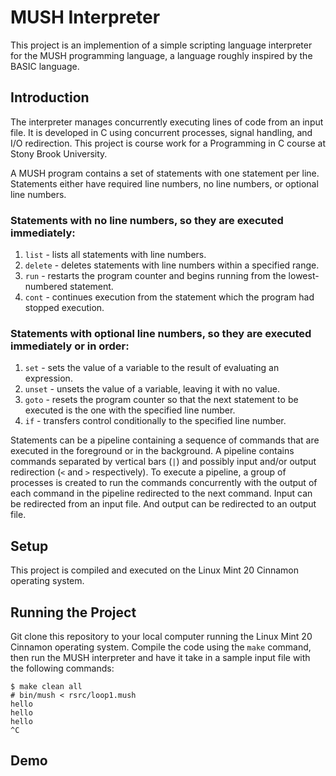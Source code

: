 # MUSH Interpreter
This project is an implemention of a simple scripting language interpreter for the MUSH programming language, a language roughly inspired by the BASIC language.

## Introduction
The interpreter manages concurrently executing lines of code from an input file. It is developed in C using concurrent processes, signal handling, and I/O redirection. This project is course work for a Programming in C course at Stony Brook University.

A MUSH program contains a set of statements with one statement per line. Statements either have required line numbers, no line numbers, or optional line numbers.

### Statements with no line numbers, so they are executed immediately: 

1. `list` - lists all statements with line numbers.
2. `delete` - deletes statements with line numbers within a specified range.
3. `run` - restarts the program counter and begins running from the lowest-numbered statement.
4. `cont` - continues execution from the statement which the program had stopped execution.

### Statements with optional line numbers, so they are executed immediately or in order:
1. `set` - sets the value of a variable to the result of evaluating an expression.
2. `unset` - unsets the value of a variable, leaving it with no value.
3. `goto` - resets the program counter so that the next statement to be executed is the one with the specified line number.
4. `if` - transfers control conditionally to the specified line number.

Statements can be a pipeline containing a sequence of commands that are executed in the foreground or in the background. A pipeline contains commands separated by vertical bars (`|`) and possibly input and/or output redirection (`<` and `>` respectively). To execute a pipeline, a group of processes is created to run the commands concurrently with the output of each command in the pipeline redirected to the next command. Input can be redirected from an input file. And output can be redirected to an output file. 

## Setup
This project is compiled and executed on the Linux Mint 20 Cinnamon operating system.

## Running the Project
Git clone this repository to your local computer running the Linux Mint 20 Cinnamon operating system. Compile the code using the `make` command, then run the MUSH interpreter and have it take in a sample input file with the following commands:
```
$ make clean all
# bin/mush < rsrc/loop1.mush
hello
hello
hello
^C
```

## Demo
